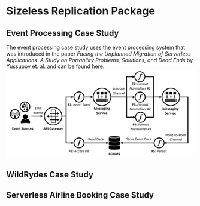 # Sizeless Replication Package

## Event Processing Case Study
The event processing case study uses the event processing system that was introduced in the paper _Facing the Unplanned Migration of Serverless Applications: A Study on Portability Problems, Solutions, and Dead Ends_ by Yussupov et. al. and can be found [here](https://github.com/iaas-splab/faas-migration/tree/master/Event-Processing).
<img src="https://github.com/Sizeless/ReplicationPackage/blob/main/images/EventProcessing.png?raw=true" width="800">

## WildRydes Case Study

## Serverless Airline Booking Case Study
